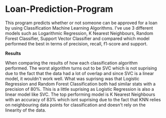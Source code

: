 # Loan-Prediction-Program

This program predicts whether or not someone can be approved for a loan by using Classification Machine Learning Algorithms. I've use 3 different models such as Logarithmic Regression, K Nearest Neighbours, Random Forest Classifier, Support Vector Classifier and compared which model performed the best in terms of precision, recall, f1-score and support. 

**Results**

When comparing the results of how each classification algorithm performed. The worst algorithm turns out to be SVC which is not suprising due to the fact that the data had a lot of overlap and since SVC is a linear model, it wouldn't work well. What was suprisng was that Logistic Regression and Random Forest Classification both had similar stats with a precision of 80%. This is a little suprising as Logistic Regression is also a linear model like SVC. The top performing model is K Nearest Neighbours with an accuracy of 83% which isnt suprising due to the fact that KNN relies on neighbouring data points for classification and doesn't rely on the linearity of the data. 

